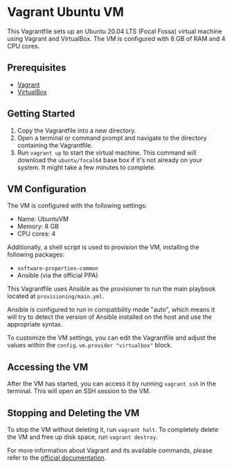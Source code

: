 # Vagrant Ubuntu VM

This Vagrantfile sets up an Ubuntu 20.04 LTS (Focal Fossa) virtual machine using Vagrant and VirtualBox.
The VM is configured with 8 GB of RAM and 4 CPU cores.

## Prerequisites

- [Vagrant](https://www.vagrantup.com/downloads)
- [VirtualBox](https://www.virtualbox.org/wiki/Downloads)

## Getting Started

1. Copy the Vagrantfile into a new directory.
2. Open a terminal or command prompt and navigate to the directory containing the Vagrantfile.
3. Run `vagrant up` to start the virtual machine. This command will download the `ubuntu/focal64` base box if it's not already on your system. It might take a few minutes to complete.

## VM Configuration

The VM is configured with the following settings:

- Name: UbuntuVM
- Memory: 8 GB
- CPU cores: 4

Additionally, a shell script is used to provision the VM, installing the following packages:

- `software-properties-common`
- Ansible (via the official PPA)

This Vagrantfile uses Ansible as the provisioner to run the main playbook located at `provisioning/main.yml`.

Ansible is configured to run in compatibility mode "auto", which means it will try to detect the version of Ansible installed on the host and use the appropriate syntax.

To customize the VM settings, you can edit the Vagrantfile and adjust the values within the `config.vm.provider "virtualbox"` block.

## Accessing the VM

After the VM has started, you can access it by running `vagrant ssh` in the terminal. This will open an SSH session to the VM.

## Stopping and Deleting the VM

To stop the VM without deleting it, run `vagrant halt`. To completely delete the VM and free up disk space, run `vagrant destroy`.

For more information about Vagrant and its available commands, please refer to the [official documentation](https://docs.vagrantup.com).
